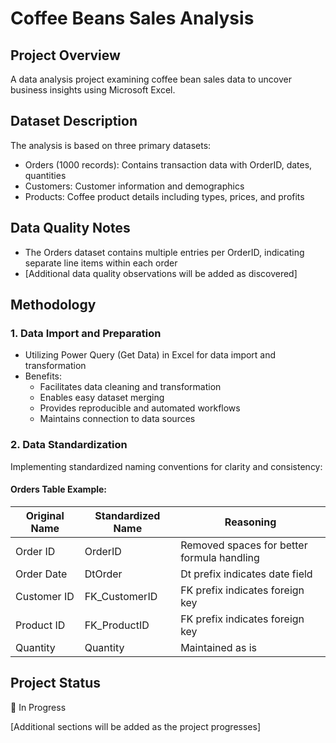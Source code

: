 # Coffee Beans Sales Analysis

## Project Overview
A data analysis project examining coffee bean sales data to uncover business insights using Microsoft Excel.

## Dataset Description
The analysis is based on three primary datasets:
- Orders (1000 records): Contains transaction data with OrderID, dates, quantities
- Customers: Customer information and demographics
- Products: Coffee product details including types, prices, and profits

## Data Quality Notes
- The Orders dataset contains multiple entries per OrderID, indicating separate line items within each order
- [Additional data quality observations will be added as discovered]

## Methodology

### 1. Data Import and Preparation
- Utilizing Power Query (Get Data) in Excel for data import and transformation
- Benefits:
  - Facilitates data cleaning and transformation
  - Enables easy dataset merging
  - Provides reproducible and automated workflows
  - Maintains connection to data sources

### 2. Data Standardization
Implementing standardized naming conventions for clarity and consistency:

#### Orders Table Example:
| Original Name  | Standardized Name | Reasoning |
|---------------|-------------------|-----------|
| Order ID      | OrderID           | Removed spaces for better formula handling |
| Order Date    | DtOrder           | Dt prefix indicates date field |
| Customer ID   | FK_CustomerID     | FK prefix indicates foreign key |
| Product ID    | FK_ProductID      | FK prefix indicates foreign key |
| Quantity      | Quantity          | Maintained as is |

## Project Status
🚧 In Progress

[Additional sections will be added as the project progresses]